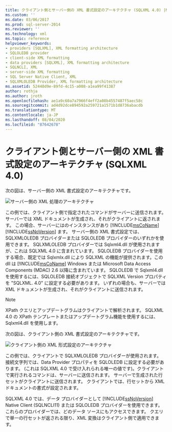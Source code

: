 ```yaml
---
title: クライアント側とサーバー側の XML 書式設定のアーキテクチャ (SQLXML 4.0) |Microsoft Docs
ms.custom: ''
ms.date: 03/06/2017
ms.prod: sql-server-2014
ms.reviewer: ''
ms.technology: xml
ms.topic: reference
helpviewer_keywords:
- providers [SQLXML], XML formatting architecture
- SQLOLEDB provider
- client-side XML formatting
- data providers [SQLXML], XML formatting architecture
- SQLNCLI, XML
- server-side XML formatting
- SQL Server Native Client, XML
- SQLXMLOLEDB Provider, XML formatting architecture
ms.assetid: 52440d9e-89fd-4c15-a008-a1ea99f41387
author: rothja
ms.author: jroth
ms.openlocfilehash: ae1a9c60a7a7966f4eff2a08b4557487f5aec58c
ms.sourcegitcommit: ad4d92dce894592a259721a1571b1d8736abacdb
ms.translationtype: MT
ms.contentlocale: ja-JP
ms.lasthandoff: 08/04/2020
ms.locfileid: "87642678"
---
```

# <a name="architecture-of-client-side-and-server-side-xml-formatting-sqlxml-40"></a>クライアント側とサーバー側の XML 書式設定のアーキテクチャ (SQLXML 4.0)
  次の図は、サーバー側の XML 書式設定のアーキテクチャです。  
  
 ![サーバー側の XML 処理のアーキテクチャ](../../../database-engine/dev-guide/media/serversidexml.gif "サーバー側の XML 処理のアーキテクチャ")  
  
 この例では、クライアント側で指定されたコマンドがサーバーに送信されます。 サーバーでは XML ドキュメントが生成され、それがクライアントに返されます。 この場合、サーバーにはのインスタンスがあり [!INCLUDE[msCoName](../../../includes/msconame-md.md)] [!INCLUDE[ssNoVersion](../../../includes/ssnoversion-md.md)] ます。 サーバー側の XML 書式設定では、SQLXMLOLEDB プロバイダーまたは SQLOLEDB プロバイダーのいずれかを使用できます。  SQLXMLOLEDB プロバイダーでは Sqlxml4.dll が使用されますが、これは SQLXML 4.0 に含まれています。 SQLOLEDB プロバイダーを使用する場合、既定では Sqlxmlx.dll により SQLXML の機能が提供されます。この dll は [!INCLUDE[msCoName](../../../includes/msconame-md.md)] Windows または Microsoft Data Access Components (MDAC) 2.6 以降に含まれています。 SQLOLEDB で Sqlxml4.dll を使用するには、SQLOLEDB 接続オブジェクトで SQLXML Version プロパティを "SQLXML. 4.0" に設定する必要があります。 いずれの場合も、サーバーでは XML ドキュメントが生成され、それがクライアントに送信されます。  
  
> [!NOTE]  
>  XPath クエリとアップデートグラムはクライアントで解析されます。 SQLXML 4.0 の XPath テンプレートまたはアップデートグラム機能を使用するには、Sqlxml4.dll を使用します。  
  
 次の図は、クライアント側の XML 書式設定のアーキテクチャです。  
  
 ![クライアント側の XML 形式設定のアーキテクチャ](../../../database-engine/dev-guide/media/clientsidexml.gif "クライアント側の XML 形式設定のアーキテクチャ")  
  
 この例では、クライアントで SQLXMLOLEDB プロバイダーが使用されます。 接続文字列では、Data Provider プロパティを SQLOLEDB に設定する必要があります。 (これは SQLXML 4.0 で受け入れられる唯一の値です)。クライアントで実行されるコマンドは、サーバーに送信されます。 サーバーで生成された行セットがクライアントに送信されます。 クライアントでは、行セットから XML ドキュメントの書式が設定されます。  
  
 SQLXML 4.0 では、データ プロバイダーとして [!INCLUDE[ssNoVersion](../../../includes/ssnoversion-md.md)] Native Client (SQLNCLI11) または SQLOLEDB プロバイダーを使用できます。 これらのプロバイダーでは、どのデータ ソースにもアクセスできます。 クエリで単一の行セットが返される限り、XML 変換はクライアント側で適用できます。  
  
  
